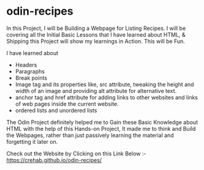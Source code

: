 # odin-recipes
In this Project, I will be Building a Webpage for Listing Recipes. 
I will be covering all the Initial Basic Lessons that I have learned about HTML, & 
Shipping this Project will show my learnings in Action.
This will be Fun.

I have learned about
- Headers
- Paragraphs
- Break points
- Image tag and its properties like,
    src attribute, tweaking the height and width of an image and
    providing alt attribute for alternative text.
- anchor tag and href attribute 
    for adding links to other websites 
    and links of web pages inside the current website.
- ordered lists and unordered lists

The Odin Project definitely helped me to Gain these Basic Knowledge about HTML with the help of this Hands-on Project, It made me to think and Build the Webpages, rather than just passively learning the material and forgetting it later on. 

Check out the Website by Clicking on this Link Below :-
https://crehab.github.io/odin-recipes/